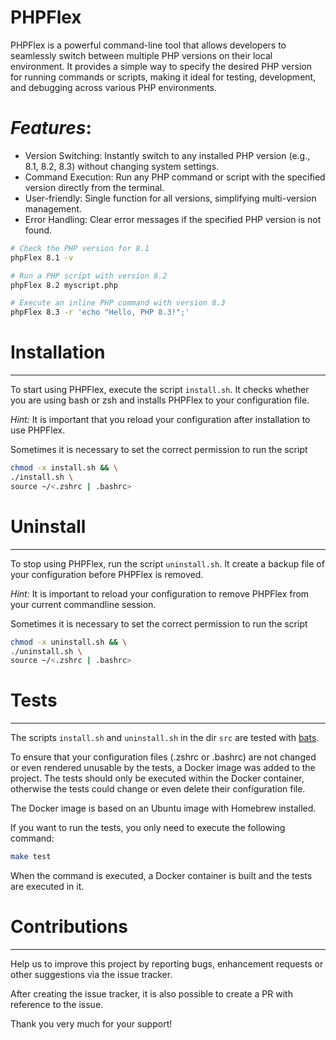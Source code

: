 # PHPFlex

PHPFlex is a powerful command-line tool that allows developers to seamlessly switch between multiple PHP versions on their local environment. It provides a simple way to specify the desired PHP version for running commands or scripts, making it ideal for testing, development, and debugging across various PHP environments.

# _Features_:

- Version Switching: Instantly switch to any installed PHP version (e.g., 8.1, 8.2, 8.3) without changing system settings.
- Command Execution: Run any PHP command or script with the specified version directly from the terminal.
- User-friendly: Single function for all versions, simplifying multi-version management.
- Error Handling: Clear error messages if the specified PHP version is not found.

```bash
# Check the PHP version for 8.1
phpFlex 8.1 -v

# Run a PHP script with version 8.2
phpFlex 8.2 myscript.php

# Execute an inline PHP command with version 8.3
phpFlex 8.3 -r 'echo "Hello, PHP 8.3!";'
```

# Installation

---
To start using PHPFlex, execute the script `install.sh`. It checks whether you are using bash or zsh and installs PHPFlex to your configuration file.

*Hint:* It is important that you reload your configuration after installation to use PHPFlex.

Sometimes it is necessary to set the correct permission to run the script
```bash
chmod -x install.sh && \
./install.sh \
source ~/<.zshrc | .bashrc>
```

# Uninstall

---

To stop using PHPFlex, run the script `uninstall.sh`. It create a backup file of your configuration before PHPFlex is removed.

*Hint:* It is important to reload your configuration to remove PHPFlex from your current commandline session.

Sometimes it is necessary to set the correct permission to run the script
```bash
chmod -x uninstall.sh && \
./uninstall.sh \
source ~/<.zshrc | .bashrc>
```

# Tests

---

The scripts `install.sh` and `uninstall.sh` in the dir `src` are tested with [bats](https://bats-core.readthedocs.io/en/stable/).

To ensure that your configuration files (.zshrc or .bashrc) are not changed or even rendered unusable by the tests, a Docker image was added to the project. The tests should only be executed within the Docker container, otherwise the tests could change or even delete their configuration file.

The Docker image is based on an Ubuntu image with Homebrew installed.

If you want to run the tests, you only need to execute the following command:

```bash
make test
```

When the command is executed, a Docker container is built and the tests are executed in it.

# Contributions

---

Help us to improve this project by reporting bugs, enhancement requests or other suggestions via the issue tracker.

After creating the issue tracker, it is also possible to create a PR with reference to the issue.

Thank you very much for your support!